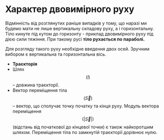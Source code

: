 # Характер двовимiрного руху

Вiдмiннiсть вiд розглянутих ранiше випадкiв у тому, що наразi ми будемо мати не
лише вертикальну складову руху, а i горизонтальну. Тiло кинуте пiд кутом до горизонту - приклад двовимiрного руху пiд дiєю сили тяжiння. При такому русi <b>тiло
рухається по параболi.</b>
<p></p>
Для розгляду такого руху необхiдне введення двох осей. Зручним вибором є вертикальна та горизонтальна вiсь.


* <span class="p1"><b>Траєкторiя</b></span>
* <span class="p1">Шлях $$(l)$$</span> – довжина траєкторiї.
* <span class="p1">Вектор перемiщення тiла $$(\vec{S})$$</span>  – вектор, що сполучає точку початку та кiнця руху. Модуль вектора перемiщення $$(|\vec{S}|)$$ (вiдстань вiд початкової до кiнцевої точки) є також найкоротшим шляхом.  Перемiщення тiла по замкнутiй траєкторiї дорiвнює нулю.
